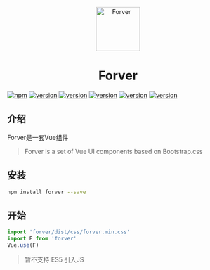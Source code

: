 <p align="center">
<img src="http://ohhzjlczd.bkt.clouddn.com/forver.png" alt="Forver" width="100">
</p>
<h1 align="center">Forver</h1>

[![npm](https://img.shields.io/badge/npm-0.0.3-brightgreen.svg)](https://www.npmjs.com/package/forver)
[![version](https://img.shields.io/badge/version-beta-red.svg)](https://www.npmjs.com/package/forver)
[![version](https://img.shields.io/badge/IE-9+-green.svg)](https://www.npmjs.com/package/forver)
[![version](https://img.shields.io/badge/Chrome-√-yellowgreen.svg)](https://www.npmjs.com/package/forver)
[![version](https://img.shields.io/badge/Firefox-√-yellowgreen.svg)](https://www.npmjs.com/package/forver)
[![version](https://img.shields.io/badge/Safari-√-yellowgreen.svg)](https://www.npmjs.com/package/forver)

## 介绍

Forver是一套Vue组件

> Forver is a set of Vue UI components based on Bootstrap.css

## 安装
``` bash
npm install forver --save
```

## 开始
``` js
import 'forver/dist/css/forver.min.css'
import F from 'forver'
Vue.use(F)
```

> 暂不支持 ES5 引入JS
